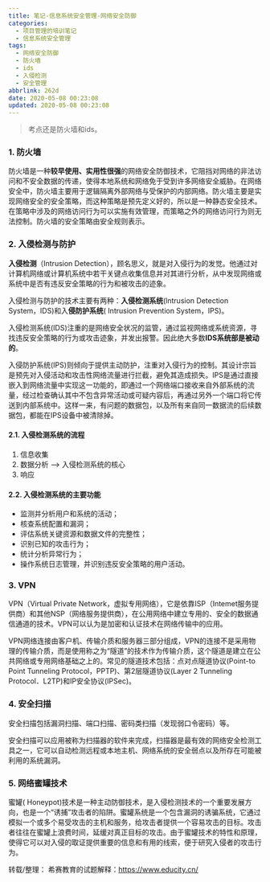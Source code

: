 ```yaml
---
title: 笔记-信息系统安全管理-网络安全防御
categories:
  - 项目管理的培训笔记
  - 信息系统安全管理
tags:
  - 网络安全防御
  - 防火墙
  - ids
  - 入侵检测
  - 安全管理
abbrlink: 262d
date: 2020-05-08 00:23:08
updated: 2020-05-08 00:23:08
---
```


> 考点还是防火墙和ids。

<!-- more -->

### 1. 防火墙

防火墙是一种**较早使用、实用性很强**的网络安全防御技术，它阻挡对网络的非法访问和不安全数据的传递，使得本地系统和网络免于受到许多网络安全威胁。在网络安全中，防火墙主要用于逻辑隔离外部网络与受保护的内部网络。防火墙主要是实现网络安全的安全策略，而这种策略是预先定义好的，所以是一种静态安全技术。在策略中涉及的网络访问行为可以实施有效管理，而策略之外的网络访问行为则无法控制。防火墙的安全策略由安全规则表示。

### 2. 入侵检测与防护

**入侵检测**（Intrusion Detection），顾名思义，就是对入侵行为的发觉。他通过对计算机网络或计算机系统中若干关键点收集信息并对其进行分析，从中发现网络或系统中是否有违反安全策略的行为和被攻击的迹象。

入侵检测与防护的技术主要有两种：**入侵检测系统**(lntrusion Detection System，IDS)和入**侵防护系统**( Intrusion Prevention  System，IPS)。

入侵检测系统(IDS)注重的是网络安全状况的监管，通过监视网络或系统资源，寻找违反安全策略的行为或攻击迹象，并发出报警。因此绝大多数**IDS系统部是被动的**。

入侵防护系统(IPS)则倾向于提供主动防护，注重对入侵行为的控制。其设计宗旨是预先对入侵活动和攻击性网络流量进行拦截，避免其造成损失。IPS是通过直接嵌入到网络流量中实现这一功能的，即通过一个网络端口接收来自外部系统的流量，经过检查确认其中不包含异常活动或可疑内容后，再通过另外一个端口将它传送到内部系统中。这样一来，有问题的数据包，以及所有来自同一数据流的后续数据包，都能在IPS设备中被清除掉。

#### 2.1. 入侵检测系统的流程

1. 信息收集
2. 数据分析 --> 入侵检测系统的核心
3. 响应

#### 2.2. 入侵检测系统的主要功能

- 监测并分析用户和系统的活动；
- 核查系统配置和漏洞；
- 评估系统关键资源和数据文件的完整性；
- 识别已知的攻击行为；
- 统计分析异常行为；
- 操作系统日志管理，并识别违反安全策略的用户活动。

### 3. VPN

VPN（Virtual Private Network，虚拟专用网络），它是依靠ISP（Intemet服务提供商）和其他NSP（网络服务提供商），在公用网络中建立专用的、安全的数据通信通道的技术。VPN可以认为是加密和认证技术在网络传输中的应用。

VPN网络连接由客户机、传输介质和服务器三部分组成，VPN的连接不是采用物理的传输介质，而是使用称之为“隧道”的技术作为传输介质，这个隧道是建立在公共网络或专用网络基础之上的。常见的隧道技术包括：点对点隧道协议(Point-to Point Tunneling Protocol，PPTP)、第2层隧道协议(Layer 2 Tunneling Protocol．L2TP)和IP安全协议(IPSec)。

### 4. 安全扫描

安全扫描包括漏洞扫描、端口扫描、密码类扫描（发现弱口令密码）等。

安全扫描可以应用被称为扫描器的软件来完成，扫描器是最有效的网络安全检测工具之一，它可以自动检测远程或本地主机、网络系统的安全弱点以及所存在可能被利用的系统漏洞。

### 5. 网络蜜罐技术

蜜罐( Honeypot)技术是一种主动防御技术，是入侵检测技术的一个重要发展方向，也是一个“诱捕”攻击者的陷阱。蜜罐系统是一个包含漏洞的诱骗系统，它通过模拟一个或多个易受攻击的主机和服务，给攻击者提供一个容易攻击的目标。攻击者往往在蜜罐上浪费时间，延缓对真正目标的攻击。由于蜜罐技术的特性和原理，使得它可以对入侵的取证提供重要的信息和有用的线索，便于研究入侵者的攻击行为。

转载/整理：
希赛教育的试题解释：<https://www.educity.cn/>
